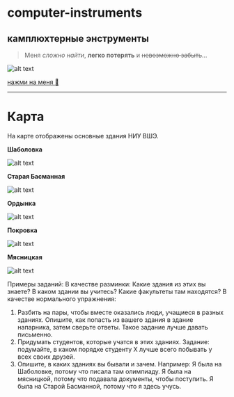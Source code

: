 # computer-instruments
## камплюхтерные энструменты
>Меня *сложно найти*, **легко потерять** и ~~невозможно забыть~~...

![alt text](https://cs.pikabu.ru/post_img/big/2013/11/27/6/1385540733_48786474.JPG "это я")

[нажми на меня :clown_face:](https://nosok.ru/)

______________________________

# Карта
На карте отображены основные здания НИУ ВШЭ.

**Шаболовка**

![alt text](https://www.hse.ru/pubs/share/direct/130477686 "шаболовка")

**Старая Басманная**

![alt text](https://phil.hse.ru/data/2018/09/14/1153771767/Basmannaya%20(1).png "старая басманная")

**Ордынка**

![alt text](https://www.hse.ru/pubs/share/direct/132504461 "ордынка")

**Покровка**

![alt text](https://www.hse.ru/pubs/share/direct/301494943 "покровка")

**Мясницкая**

![alt text](https://lcsr.hse.ru/data/2016/04/07/1127151884/%D0%BC%D1%8F%D1%81%D0%BD%D0%B8%D1%86%D0%BA%D0%B0%D1%8F%2011.jpg "мясницкая")

Примеры заданий:
В качестве разминки: Какие здания из этих вы знаете? В каком здании вы учитесь? Какие факультеты там находятся?
В качестве нормального упражнения:
1) Разбить на пары, чтобы вместе оказались люди, учащиеся в разных зданиях. Опишите, как попасть из вашего здания в здание напарника, затем сверьте ответы. Такое задание лучше давать письменно.
2) Придумать студентов, которые учатся в этих зданиях. Задание: подумайте, в каком порядке студенту Х лучше всего побывать у всех своих друзей.
3) Опишите, в каких зданиях вы бывали и зачем. Например: Я была на Шаболовке, потому что писала там олимпиаду. Я была на мясницкой, потому что подавала документы, чтобы поступить. Я была на Старой Басманной, потому что я здесь учусь.
